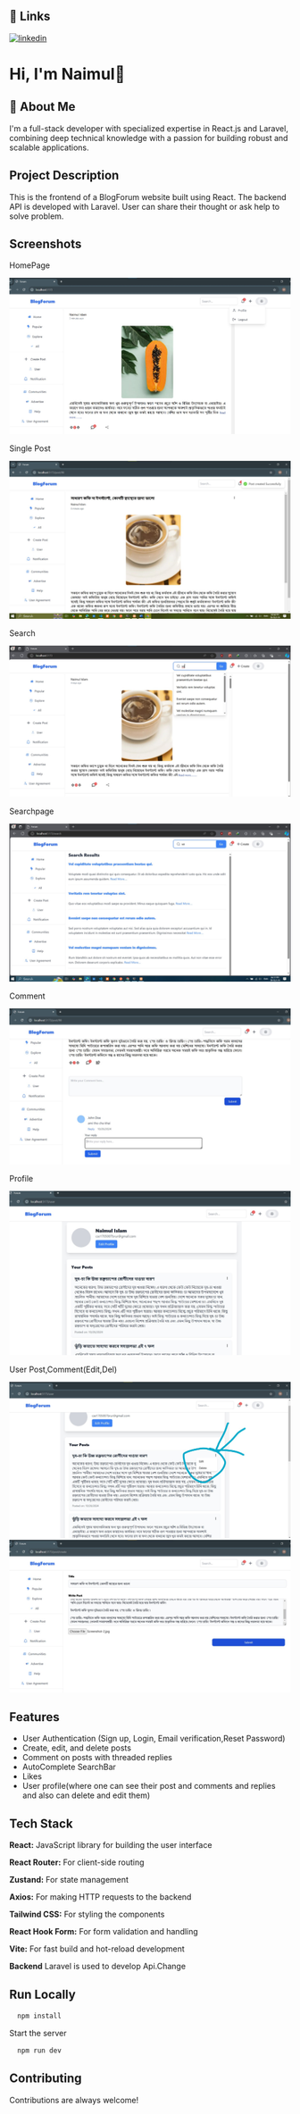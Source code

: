 
## 🔗 Links

[![linkedin](https://img.shields.io/badge/linkedin-0A66C2?style=for-the-badge&logo=linkedin&logoColor=white)](https://www.linkedin.com/in/root07)



# Hi, I'm Naimul👋


## 🚀 About Me
I'm a full-stack developer with specialized expertise in React.js and Laravel, combining deep technical knowledge with a passion for building robust and scalable applications.

## Project Description
This is the frontend of a BlogForum website built using React. The backend API is developed with Laravel. User can share their thought or ask help to solve problem.


## Screenshots
HomePage

![HomePage](https://github.com/Naimul07/Project_picture/blob/main/HomePage.jpg?raw=true)

Single Post

![Single Post](https://github.com/Naimul07/Project_picture/blob/main/Single%20Post.jpg?raw=true)

Search

![Search](https://github.com/Naimul07/Project_picture/blob/main/search.jpg?raw=true)

Searchpage

![Search Page](https://github.com/Naimul07/Project_picture/blob/main/searchpage.jpg?raw=true)

Comment

![Comment](https://github.com/Naimul07/Project_picture/blob/main/Comment.jpg?raw=true)

Profile

![Profile](https://github.com/Naimul07/Project_picture/blob/main/Profile.jpg?raw=true)

User Post,Comment(Edit,Del)

![User Post,Comment{Edit,Del}](https://github.com/Naimul07/Project_picture/blob/main/Post_del.jpg?raw=true)
![Create Post](https://github.com/Naimul07/Project_picture/blob/main/Create.jpg?raw=true)

## Features

- User Authentication (Sign up, Login, Email verification,Reset Password)
- Create, edit, and delete posts 
- Comment on posts with threaded replies
- AutoComplete SearchBar
- Likes
- User profile(where one can see their post and comments and replies and also can delete and edit them)



## Tech Stack

**React:** JavaScript library for building the user interface

**React Router:** For client-side routing

**Zustand:** For state management

**Axios:** For making HTTP requests to the backend 

**Tailwind CSS:** For styling the components 

**React Hook Form:** For form validation and handling

**Vite:** For fast build and hot-reload development

**Backend** Laravel is used to develop Api.Change
## Run Locally


```bash
  npm install
```

Start the server

```bash
  npm run dev
```


## Contributing

Contributions are always welcome!



